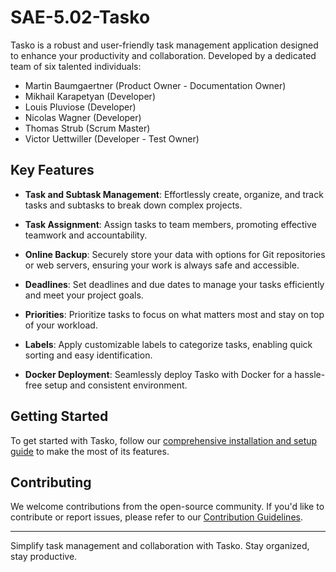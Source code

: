 # SAE-5.02-Tasko

Tasko is a robust and user-friendly task management application designed to enhance your productivity and collaboration. Developed by a dedicated team of six talented individuals:

- Martin Baumgaertner (Product Owner - Documentation Owner)
- Mikhail Karapetyan (Developer)
- Louis Pluviose (Developer)
- Nicolas Wagner (Developer)
- Thomas Strub (Scrum Master)
- Victor Uettwiller (Developer - Test Owner)

## Key Features

- **Task and Subtask Management**: Effortlessly create, organize, and track tasks and subtasks to break down complex projects.

- **Task Assignment**: Assign tasks to team members, promoting effective teamwork and accountability.

- **Online Backup**: Securely store your data with options for Git repositories or web servers, ensuring your work is always safe and accessible.

- **Deadlines**: Set deadlines and due dates to manage your tasks efficiently and meet your project goals.

- **Priorities**: Prioritize tasks to focus on what matters most and stay on top of your workload.

- **Labels**: Apply customizable labels to categorize tasks, enabling quick sorting and easy identification.

- **Docker Deployment**: Seamlessly deploy Tasko with Docker for a hassle-free setup and consistent environment.

## Getting Started

To get started with Tasko, follow our [comprehensive installation and setup guide](link) to make the most of its features.

## Contributing

We welcome contributions from the open-source community. If you'd like to contribute or report issues, please refer to our [Contribution Guidelines](link).

---

Simplify task management and collaboration with Tasko. Stay organized, stay productive.

